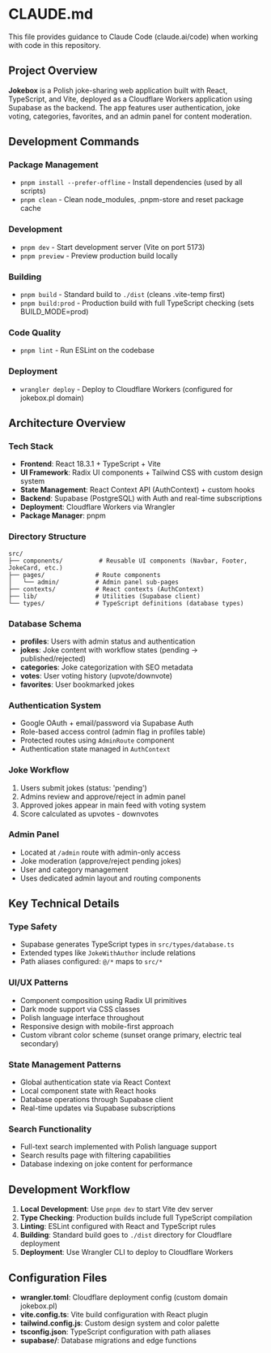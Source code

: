 # CLAUDE.md

This file provides guidance to Claude Code (claude.ai/code) when working with code in this repository.

## Project Overview

**Jokebox** is a Polish joke-sharing web application built with React, TypeScript, and Vite, deployed as a Cloudflare Workers application using Supabase as the backend. The app features user authentication, joke voting, categories, favorites, and an admin panel for content moderation.

## Development Commands

### Package Management
- `pnpm install --prefer-offline` - Install dependencies (used by all scripts)
- `pnpm clean` - Clean node_modules, .pnpm-store and reset package cache

### Development
- `pnpm dev` - Start development server (Vite on port 5173)
- `pnpm preview` - Preview production build locally

### Building
- `pnpm build` - Standard build to `./dist` (cleans .vite-temp first)
- `pnpm build:prod` - Production build with full TypeScript checking (sets BUILD_MODE=prod)

### Code Quality
- `pnpm lint` - Run ESLint on the codebase

### Deployment
- `wrangler deploy` - Deploy to Cloudflare Workers (configured for jokebox.pl domain)

## Architecture Overview

### Tech Stack
- **Frontend**: React 18.3.1 + TypeScript + Vite
- **UI Framework**: Radix UI components + Tailwind CSS with custom design system
- **State Management**: React Context API (AuthContext) + custom hooks
- **Backend**: Supabase (PostgreSQL) with Auth and real-time subscriptions
- **Deployment**: Cloudflare Workers via Wrangler
- **Package Manager**: pnpm

### Directory Structure
```
src/
├── components/          # Reusable UI components (Navbar, Footer, JokeCard, etc.)
├── pages/              # Route components
│   └── admin/          # Admin panel sub-pages
├── contexts/           # React contexts (AuthContext)
├── lib/                # Utilities (Supabase client)
└── types/              # TypeScript definitions (database types)
```

### Database Schema
- **profiles**: Users with admin status and authentication
- **jokes**: Joke content with workflow states (pending → published/rejected)
- **categories**: Joke categorization with SEO metadata
- **votes**: User voting history (upvote/downvote)
- **favorites**: User bookmarked jokes

### Authentication System
- Google OAuth + email/password via Supabase Auth
- Role-based access control (admin flag in profiles table)
- Protected routes using `AdminRoute` component
- Authentication state managed in `AuthContext`

### Joke Workflow
1. Users submit jokes (status: 'pending')
2. Admins review and approve/reject in admin panel
3. Approved jokes appear in main feed with voting system
4. Score calculated as upvotes - downvotes

### Admin Panel
- Located at `/admin` route with admin-only access
- Joke moderation (approve/reject pending jokes)
- User and category management
- Uses dedicated admin layout and routing components

## Key Technical Details

### Type Safety
- Supabase generates TypeScript types in `src/types/database.ts`
- Extended types like `JokeWithAuthor` include relations
- Path aliases configured: `@/*` maps to `src/*`

### UI/UX Patterns
- Component composition using Radix UI primitives
- Dark mode support via CSS classes
- Polish language interface throughout
- Responsive design with mobile-first approach
- Custom vibrant color scheme (sunset orange primary, electric teal secondary)

### State Management Patterns
- Global authentication state via React Context
- Local component state with React hooks
- Database operations through Supabase client
- Real-time updates via Supabase subscriptions

### Search Functionality
- Full-text search implemented with Polish language support
- Search results page with filtering capabilities
- Database indexing on joke content for performance

## Development Workflow

1. **Local Development**: Use `pnpm dev` to start Vite dev server
2. **Type Checking**: Production builds include full TypeScript compilation
3. **Linting**: ESLint configured with React and TypeScript rules
4. **Building**: Standard build goes to `./dist` directory for Cloudflare deployment
5. **Deployment**: Use Wrangler CLI to deploy to Cloudflare Workers

## Configuration Files

- **wrangler.toml**: Cloudflare deployment config (custom domain jokebox.pl)
- **vite.config.ts**: Vite build configuration with React plugin
- **tailwind.config.js**: Custom design system and color palette
- **tsconfig.json**: TypeScript configuration with path aliases
- **supabase/**: Database migrations and edge functions